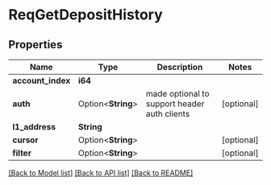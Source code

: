# ReqGetDepositHistory

## Properties

Name | Type | Description | Notes
------------ | ------------- | ------------- | -------------
**account_index** | **i64** |  | 
**auth** | Option<**String**> |  made optional to support header auth clients | [optional]
**l1_address** | **String** |  | 
**cursor** | Option<**String**> |  | [optional]
**filter** | Option<**String**> |  | [optional]

[[Back to Model list]](../README.md#documentation-for-models) [[Back to API list]](../README.md#documentation-for-api-endpoints) [[Back to README]](../README.md)


